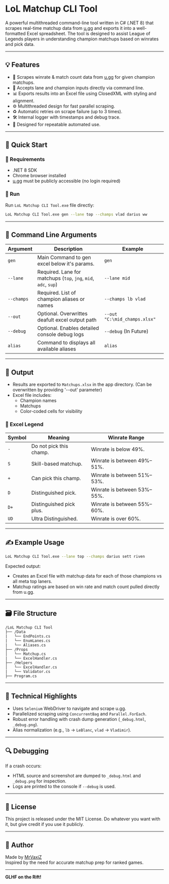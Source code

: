 # LoL Matchup CLI Tool

A powerful multithreaded command-line tool written in C# (.NET 8) that scrapes real-time matchup data from [u.gg](https://u.gg) and exports it into a well-formatted Excel spreadsheet. The tool is designed to assist League of Legends players in understanding champion matchups based on winrates and pick data.

---

## 💡 Features

- 🔎 Scrapes winrate & match count data from [u.gg](https://u.gg) for given champion matchups.
- 🧠 Accepts lane and champion inputs directly via command line.
- 📊 Exports results into an Excel file using ClosedXML with styling and alignment.
- ⚙️ Multithreaded design for fast parallel scraping.
- ♻️ Automatic retries on scrape failure (up to 3 times).
- 🛠️ Internal logger with timestamps and debug trace.
- 🎯 Designed for repeatable automated use.

---

## 🚀 Quick Start

### 🔧 Requirements

- .NET 8 SDK
- Chrome browser installed
- [u.gg](https://u.gg) must be publicly accessible (no login required)

### 🧪 Run
Run `LoL Matchup CLI Tool.exe` file directly:

```bash
LoL Matchup CLI Tool.exe gen --lane top --champs vlad darius ww
```

---

## 🧾 Command Line Arguments

| Argument     | Description                                      | Example                      |
|--------------|--------------------------------------------------|------------------------------|
| `gen`        | Main Command to gen excel below it's params.     |  `gen`  
| `--lane`     | Required. Lane for matchups (`top`, `jng`, `mid`, `adc`, `sup`) | `--lane mid`                |
| `--champs`   | Required. List of champion aliases or names       | `--champs lb vlad`          |
| `--out`      | Optional. Overwrittes deafult excel output path   | `--out "C:\mid_champs.xlsx"`|
| `--debug`    | Optional. Enables detailed console debug logs     | `--debug`  (In Future)      |
| `alias`      | Command to displays all available aliases         | `alias`                   |

---

## 📂 Output

- Results are exported to `Matchups.xlsx` in the app directory.
(Can be overwritten by providing '--out' parameter)
- Excel file includes:
  - Champion names
  - Matchups
  - Color-coded cells for visibility

### 📘 Excel Legend

| Symbol | Meaning                  | Winrate Range                  |
|--------|--------------------------|-------------------------------|
| `-`    | Do not pick this champ.  | Winrate is below 49%.         |
| `S`    | Skill-based matchup.     | Winrate is between 49%–51%.   |
| `+`    | Can pick this champ.     | Winrate is between 51%–53%.   |
| `D`    | Distinguished pick.      | Winrate is between 53%–55%.   |
| `D+`   | Distinguished pick plus. | Winrate is between 55%–60%.   |
| `UD`   | Ultra Distinguished.     | Winrate is over 60%.          |

---

## ✍️ Example Usage

```bash
LoL Matchup CLI Tool.exe --lane top --champs darius sett riven
```

Expected output:
- Creates an Excel file with matchup data for each of those champions vs all meta top laners.
- Matchup ratings are based on win rate and match count pulled directly from u.gg.

---

## 🗃️ File Structure

```
/LoL Matchup CLI Tool
├── /Data
|   └── EndPoints.cs
|   └── EnumLanes.cs
|   └── Aliases.cs
├── /Props
│   └── Matchup.cs
|   └── ExcelHandler.cs
├── /Helpers
│   └── ExcelHandler.cs
|   └── Validator.cs
├── Program.cs
```

---

## 🧠 Technical Highlights

- Uses `Selenium` WebDriver to navigate and scrape u.gg.
- Parallelized scraping using `ConcurrentBag` and `Parallel.ForEach`.
- Robust error handling with crash dump generation (`_debug.html`, `_debug.png`).
- Alias normalization (e.g., `lb` → `LeBlanc`, `vlad` → `Vladimir`).

---

## 🔍 Debugging

If a crash occurs:
- HTML source and screenshot are dumped to `_debug.html` and `_debug.png` for inspection.
- Logs are printed to the console if `--debug` is used.

---

## 📜 License

This project is released under the MIT License. Do whatever you want with it, but give credit if you use it publicly.

---

## 👤 Author

Made by [MrVaxiZ](https://github.com/MrVaxiZ)  
Inspired by the need for accurate matchup prep for ranked games.

---

**GLHF on the Rift!**
